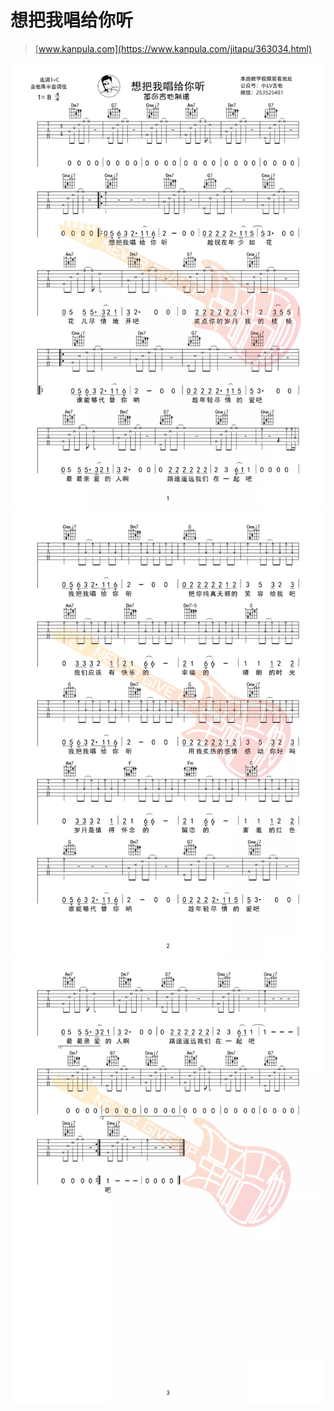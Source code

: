 # 想把我唱给你听

> [www.kanpula.com](https://www.kanpula.com/jitapu/363034.html)

![1](1.png)
![2](2.png)
![3](3.png)
